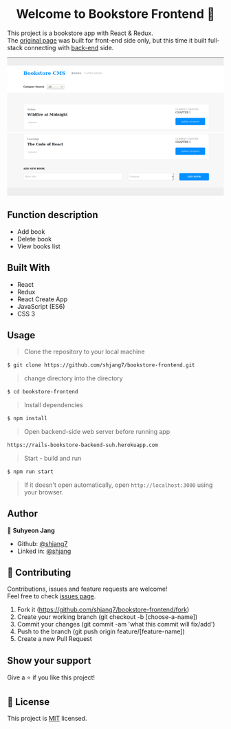 <h1 align="center">Welcome to Bookstore Frontend 👋</h1>

This project is a bookstore app with React & Redux. <br />
The [original page](https://github.com/shjang7/react-bookstore) was built for front-end side only, but this time it built full-stack connecting with [back-end](https://github.com/shjang7/bookstore-backend) side.

![](./public/shot_top.png)
![](./public/shot_bottom.png)

## Function description

- Add book
- Delete book
- View books list

## Built With

- React
- Redux
- React Create App
- JavaScript (ES6)
- CSS 3

## Usage

> Clone the repository to your local machine

```sh
$ git clone https://github.com/shjang7/bookstore-frontend.git
```

> change directory into the directory

```sh
$ cd bookstore-frontend
```

> Install dependencies

```sh
$ npm install
```

> Open backend-side web server before running app

```sh
https://rails-bookstore-backend-suh.herokuapp.com
```

> Start - build and run

```sh
$ npm run start
```

> If it doesn't open automatically, open `http://localhost:3000` using your browser.

## Author

👤 **Suhyeon Jang**

- Github: [@shjang7](https://github.com/shjang7)
- Linked in: [@shjang](https://www.linkedin.com/in/shjang/)

## 🤝 Contributing

Contributions, issues and feature requests are welcome!<br />Feel free to check [issues page](https://github.com/shjang7/bookstore-frontend/issues).

1. Fork it (https://github.com/shjang7/bookstore-frontend/fork)
2. Create your working branch (git checkout -b [choose-a-name])
3. Commit your changes (git commit -am 'what this commit will fix/add')
4. Push to the branch (git push origin feature/[feature-name])
5. Create a new Pull Request

## Show your support

Give a ⭐️ if you like this project!

## 📝 License

This project is [MIT](./LICENSE) licensed.
